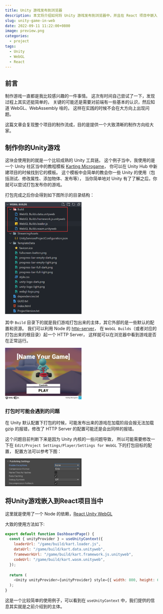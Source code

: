 ```yaml
---
title: Unity 游戏发布到浏览器
description: 本文将介绍如何将 Unity 游戏发布到浏览器中，并且在 React 项目中嵌入 Unity 游戏。
slug: unity-game-in-web
date: 2022-09-11 11:22:00+0800
image: preview.png
categories:
  - project
tags:
  - Unity
  - WebGL
  - React
---
```


## 前言

制作游戏一直都是我比较感兴趣的一件事情。
这次有时间自己尝试了一下，发现过程上其实还挺简单的，
关键的可能还是需要对前端有一些基本的认识，然后知道 WebGL、WebAssembly 啥的，
这样在实践的时候不会在大方向上出现问题。

这篇文章会复现整个项目的制作流成，目的是提供一个大致清晰的制作方向给大家。

## 制作你的Unity游戏

这块会使用到的就是一个比较成熟的 Unity 工具链。
这个例子当中，我使用的是一个 Unity 社区当中的教程模板 [Karting Microgame](https://learn.u3d.cn/tutorial/unity-microgame-karting#)，
你可以在 Unity Hub 中新建项目的时候找到它的模板。
这个模板中会简单的教会你一些 Unity 的使用（包括测试、修改属性、添加物体、发布等），
当你简单地对 Unity 有了了解之后，你就可以尝试打包发布你的游戏。

打包完成之后你会得到如下图所示的目录结构：

<img src="unity-webgl-builds-structure.png" width="50%" alt="builds-structure"/>

其中 `Build` 目录下的就是我们游戏打包出来的主体，其它外部的是一些默认的配置和资源。
我们可以利用 Node 的 [http-server](https://www.npmjs.com/package/http-server)，
在 `WebGL Builds`（或者对应的打包出来的根目录）起一个 HTTP Server，
这样就可以在浏览器中看到游戏是否在正常运行。

<img src="unity-webgl-default-view.png" width="50%" alt="default-view">

### 打包时可能会遇到的问题

在 Unity 默认配置下打包的时候，可能发布出来的游戏在加载阶段会报无法加载 gzip 的报错，修改了 HTTP Server 的配置可能还是会出同样的报错。

这个问题目前判断下来是因为 Unity 内核的一些问题导致，
所以可能需要修改一下在 `Edit/Project Settings/Player/Settings for WebGL` 下的打包目标的配置，
配置方法可以参考下图：

<img src="unity-webgl-publishing-settings.png" width="50%" alt="publish-setting">

## 将Unity游戏嵌入到React项目当中

这里就是使用了一个 Node 的依赖，[React Unity WebGL](https://www.npmjs.com/package/react-unity-webgl)

大致的使用方法如下:

```javaScript
export default function DashboardPage() {
  const { unityProvider } = useUnityContext({
    loaderUrl: "/game/build/kart.loader.js",
    dataUrl: "/game/build/kart.data.unityweb",
    frameworkUrl: "/game/build/kart.framework.js.unityweb",
    codeUrl: "/game/build/kart.wasm.unityweb",
  });

  return (
    <Unity unityProvider={unityProvider} style={{ width: 800, height: 600 }} />
  );
}
```

这是一个比较简单的使用例子，可以看到在 `useUnityContext` 中，我们提供的信息其实就是之前介绍到的主体。
